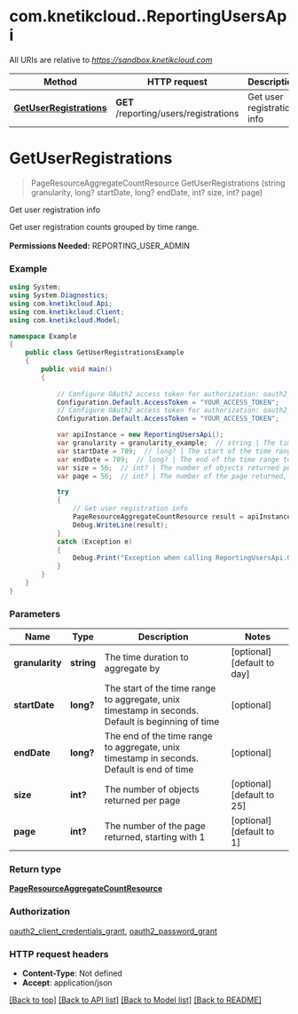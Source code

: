 # com.knetikcloud..ReportingUsersApi

All URIs are relative to *https://sandbox.knetikcloud.com*

Method | HTTP request | Description
------------- | ------------- | -------------
[**GetUserRegistrations**](ReportingUsersApi.md#getuserregistrations) | **GET** /reporting/users/registrations | Get user registration info


<a name="getuserregistrations"></a>
# **GetUserRegistrations**
> PageResourceAggregateCountResource GetUserRegistrations (string granularity, long? startDate, long? endDate, int? size, int? page)

Get user registration info

Get user registration counts grouped by time range. <br><br><b>Permissions Needed:</b> REPORTING_USER_ADMIN

### Example
```csharp
using System;
using System.Diagnostics;
using com.knetikcloud.Api;
using com.knetikcloud.Client;
using com.knetikcloud.Model;

namespace Example
{
    public class GetUserRegistrationsExample
    {
        public void main()
        {
            
            // Configure OAuth2 access token for authorization: oauth2_client_credentials_grant
            Configuration.Default.AccessToken = "YOUR_ACCESS_TOKEN";
            // Configure OAuth2 access token for authorization: oauth2_password_grant
            Configuration.Default.AccessToken = "YOUR_ACCESS_TOKEN";

            var apiInstance = new ReportingUsersApi();
            var granularity = granularity_example;  // string | The time duration to aggregate by (optional)  (default to day)
            var startDate = 789;  // long? | The start of the time range to aggregate, unix timestamp in seconds. Default is beginning of time (optional) 
            var endDate = 789;  // long? | The end of the time range to aggregate, unix timestamp in seconds. Default is end of time (optional) 
            var size = 56;  // int? | The number of objects returned per page (optional)  (default to 25)
            var page = 56;  // int? | The number of the page returned, starting with 1 (optional)  (default to 1)

            try
            {
                // Get user registration info
                PageResourceAggregateCountResource result = apiInstance.GetUserRegistrations(granularity, startDate, endDate, size, page);
                Debug.WriteLine(result);
            }
            catch (Exception e)
            {
                Debug.Print("Exception when calling ReportingUsersApi.GetUserRegistrations: " + e.Message );
            }
        }
    }
}
```

### Parameters

Name | Type | Description  | Notes
------------- | ------------- | ------------- | -------------
 **granularity** | **string**| The time duration to aggregate by | [optional] [default to day]
 **startDate** | **long?**| The start of the time range to aggregate, unix timestamp in seconds. Default is beginning of time | [optional] 
 **endDate** | **long?**| The end of the time range to aggregate, unix timestamp in seconds. Default is end of time | [optional] 
 **size** | **int?**| The number of objects returned per page | [optional] [default to 25]
 **page** | **int?**| The number of the page returned, starting with 1 | [optional] [default to 1]

### Return type

[**PageResourceAggregateCountResource**](PageResourceAggregateCountResource.md)

### Authorization

[oauth2_client_credentials_grant](../README.md#oauth2_client_credentials_grant), [oauth2_password_grant](../README.md#oauth2_password_grant)

### HTTP request headers

 - **Content-Type**: Not defined
 - **Accept**: application/json

[[Back to top]](#) [[Back to API list]](../README.md#documentation-for-api-endpoints) [[Back to Model list]](../README.md#documentation-for-models) [[Back to README]](../README.md)

